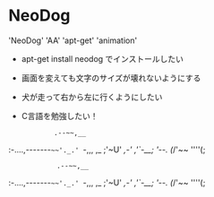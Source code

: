 # NeoDog
'NeoDog' 'AA' 'apt-get' 'animation'
- apt-get install neodog でインストールしたい
- 画面を変えても文字のサイズが壊れないようにする
- 犬が走って右から左に行くようにしたい
- C言語を勉強したい！




              .--~~,__
:-....,-------`~~'._.'
 `-,,,  ,_      ;'~U'
  _,-' ,'`-__; '--.
 (_/'~~      ''''(;


                .--~~,__
   :-....,-------`~~'._.'
    `-,,,  ,_      ;'~U'
     _,-' ,'`-__; '--.
    (_/'~~      ''''(;
